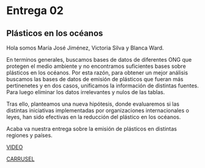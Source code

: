 # Entrega 02
## Plásticos en los océanos 

Hola somos María José Jiménez, Victoria Silva y Blanca Ward.

En terminos generales, buscamos bases de datos de diferentes ONG que protegen el medio ambiente y no encontramos suficientes bases sobre plásticos en los océanos.
Por esta razón, para obtener un mejor análisis buscamos las bases de datos de emisión de plásticos que fueran más pertinenetes y en dos casos, unificamos la información de distintas fuentes. Para luego eliminar los datos irrelevantes y nulos de las tablas.

Tras ello, planteamos una nueva hipótesis, donde evaluaremos si las distintas iniciativas implementadas por organizaciones internacionales o leyes, han sido efectivas en la reducción del plástico en los océanos.  

Acaba va nuestra entrega sobre la emisión de plásticos en distintas regiones y países. 

[VIDEO]( https://www.youtube.com/watch?v=fAd_3jQChUg)

[CARRUSEL](https://www.canva.com/design/DAGTQzpiReM/uwTKwiDrClOv4lM8HjWvlQ/edit?utm_content=DAGTQzpiReM&utm_campaign=designshare&utm_medium=link2&utm_source=sharebutton )
